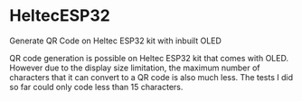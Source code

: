 # HeltecESP32
Generate QR Code on Heltec ESP32 kit with inbuilt OLED

QR code generation is possible on Heltec ESP32 kit that comes with OLED. 
However due to the display size limitation, the maximum number of characters that it can convert to a QR code is also much less. 
The tests I did so far could only code less than 15 characters.
